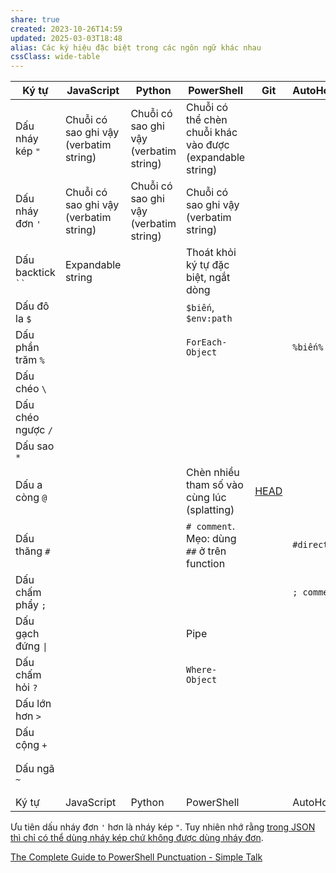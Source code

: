```yaml
---
share: true
created: 2023-10-26T14:59
updated: 2025-03-03T18:48
alias: Các ký hiệu đặc biệt trong các ngôn ngữ khác nhau
cssClass: wide-table
---
```

| Ký tự               | JavaScript                             | Python                                 | PowerShell                                                | Git                               | AutoHotKey   | CSS                           | CMD     | SQL | Bash | LaTeX |
| ------------------- | -------------------------------------- | -------------------------------------- | --------------------------------------------------------- | --------------------------------- | ------------ | ----------------------------- | ------- | --- | ---- | ----- |
| Dấu nháy kép `"`    | Chuỗi có sao ghi vậy (verbatim string) | Chuỗi có sao ghi vậy (verbatim string) | Chuỗi có thể chèn chuỗi khác vào được (expandable string) |                                   |              |                               |         |     |      |       |
| Dấu nháy đơn `'`    | Chuỗi có sao ghi vậy (verbatim string) | Chuỗi có sao ghi vậy (verbatim string) | Chuỗi có sao ghi vậy (verbatim string)                    |                                   |              |                               |         |     |      |       |
| Dấu backtick ` `` ` | Expandable string                      |                                        | Thoát khỏi ký tự đặc biệt, ngắt dòng                      |                                   |              |                               |         |     |      |       |
| Dấu đô la `$`       |                                        |                                        | `$biến`, `$env:path`                                      |                                   |              |                               |         |     |      |       |
| Dấu phần trăm `%`   |                                        |                                        | `ForEach-Object`                                          |                                   | `%biến%`     |                               | `%biến` |     |      |       |
| Dấu chéo `\`        |                                        |                                        |                                                           |                                   |              |                               |         |     |      |       |
| Dấu chéo ngược `/`  |                                        |                                        |                                                           |                                   |              |                               |         |     |      |       |
| Dấu sao `*`         |                                        |                                        |                                                           |                                   |              |                               |         |     |      |       |
| Dấu a còng `@`      |                                        |                                        | Chèn nhiều tham số vào cùng lúc (splatting)               | [HEAD](../../%F0%9F%94%A0K%C3%BD%20t%E1%BB%B1,%20v%C4%83n%20b%E1%BA%A3n.%20Qu%E1%BA%A3n%20l%C3%BD,%20vi%E1%BA%BFt%20v%C3%A0%20xu%E1%BA%A5t%20b%E1%BA%A3n%20n%E1%BB%99i%20dung/%C4%90%E1%BB%93ng%20b%E1%BB%99,%20sao%20l%C6%B0u/Git/Blob,%20tree,%20ref.%20B%C3%AAn%20trong%20Git/Ref/HEAD/HEAD%20l%C3%A0%20commit%20hi%E1%BB%87n%20t%E1%BA%A1i.md) |              | Scope                         |         |     |      |       |
| Dấu thăng `#`       |                                        |                                        | `# comment`. Mẹo: dùng `##` ở trên function               |                                   | `#directive` |                               |         |     |      |       |
| Dấu chấm phẩy `;`   |                                        |                                        |                                                           |                                   | `; comment`  |                               |         |     |      |       |
| Dấu gạch đứng `\|`  |                                        |                                        | Pipe                                                      |                                   |              |                               |         |     |      |       |
| Dấu chấm hỏi `?`    |                                        |                                        | `Where-Object`                                            |                                   |              |                               |         |     |      |       |
| Dấu lớn hơn `>`     |                                        |                                        |                                                           |                                   |              | Child combinator              |         |     |      |       |
| Dấu cộng `+`        |                                        |                                        |                                                           |                                   |              | Next-sibling combinator       |         |     |      |       |
| Dấu ngã `~`         |                                        |                                        |                                                           |                                   |              | Subsequent-sibling combinator |         |     |      |       |
| Ký tự               | JavaScript                             | Python                                 | PowerShell                                                |                                   | AutoHotKey   | CSS                           | CMD     | SQL | Bash | LaTeX |



Ưu tiên dấu nháy đơn `'` hơn là nháy kép `"`. Tuy nhiên nhớ rằng [trong JSON thì chỉ có thể dùng nháy kép chứ không được dùng nháy đơn](../../%F0%9F%93%8AT%E1%BB%95%20ch%E1%BB%A9c,%20ph%C3%A2n%20t%C3%ADch%20d%E1%BB%AF%20li%E1%BB%87u/%C4%90%E1%BB%8Bnh%20d%E1%BA%A1ng%20d%E1%BB%AF%20li%E1%BB%87u/C%C3%B3%20c%E1%BA%A5u%20tr%C3%BAc/V%C4%83n%20b%E1%BA%A3n/JSON/JSON%20kh%C3%B4ng%20cho%20ph%C3%A9p%20%C4%91%E1%BB%83%20d%C6%B0%20d%E1%BA%A5u%20ph%E1%BA%A9y,%20kh%C3%B4ng%20c%C3%B3%20comment,%20thu%E1%BB%99c%20t%C3%ADnh%20ph%E1%BA%A3i%20%C4%91%C6%B0%E1%BB%A3c%20%C4%91%C3%B3ng%20trong%20ngo%E1%BA%B7c%20k%C3%A9p.md).

[The Complete Guide to PowerShell Punctuation - Simple Talk](https://www.red-gate.com/simple-talk/sysadmin/powershell/the-complete-guide-to-powershell-punctuation/)

